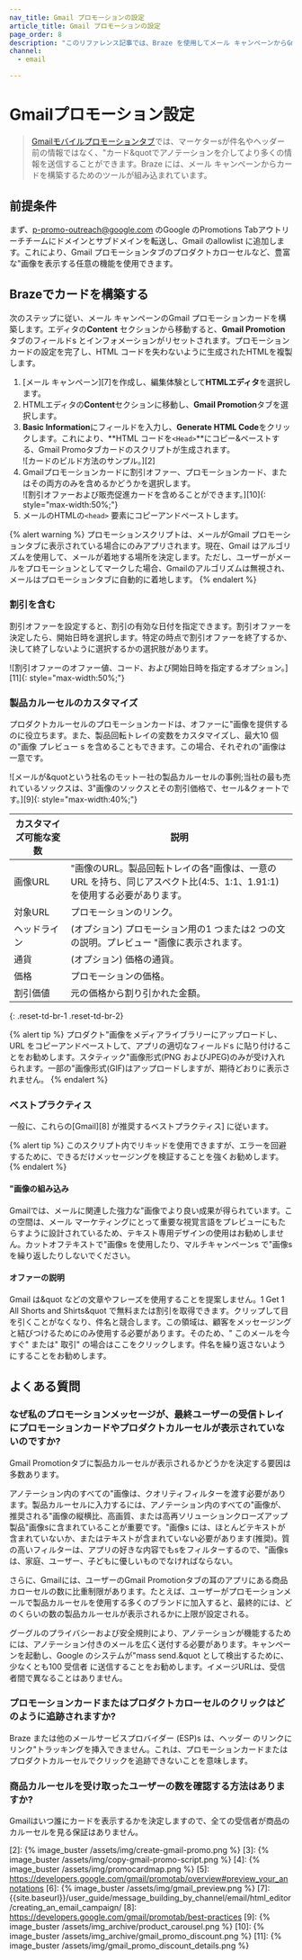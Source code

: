 ```yaml
---
nav_title: Gmail プロモーションの設定
article_title: Gmail プロモーションの設定
page_order: 8
description: "このリファレンス記事では、Braze を使用してメール キャンペーンからGmail モバイルプロモーションカードを構築する方法について説明します。"
channel:
  - email

---
```


# Gmailプロモーション設定

> [Gmailモバイルプロモーションタブ][1]では、マーケターsが件名やヘッダー前の情報ではなく、"カード&quotでアノテーションを介してより多くの情報を送信することができます。Braze には、メール キャンペーンからカードを構築するためのツールが組み込まれています。

## 前提条件

まず、<a href="mailto:p-promo-outreach@google.com">p-promo-outreach@google.com</a> のGoogle のPromotions Tabアウトリーチチームにドメインとサブドメインを転送し、Gmail のallowlist に追加します。これにより、Gmail プロモーションタブのプロダクトカローセルなど、豊富な"画像を表示する任意の機能を使用できます。

## Brazeでカードを構築する

次のステップに従い、メール キャンペーンのGmail プロモーションカードを構築します。エディタの**Content** セクションから移動すると、**Gmail Promotion** タブのフィールドs とインフォメーションがリセットされます。プロモーションカードの設定を完了し、HTML コードを失わないように生成されたHTMLを複製します。

1. \[メール キャンペーン][7]を作成し、編集体験として**HTMLエディタ**を選択します。
2. HTMLエディタの**Content**セクションに移動し、**Gmail Promotion**タブを選択します。
3. **Basic Information**にフィールドを入力し、**Generate HTML Code**をクリックします。これにより、**HTML コードを`<Head>`**にコピー&ペーストする、Gmail Promoタブカードのスクリプトが生成されます。<br> ![カードのビルド方法のサンプル。][2]
4. Gmailプロモーションカードに割引オファー、プロモーションカード、またはその両方のみを含めるかどうかを選択します。<br> ![割引オファーおよび販売促進カードを含めることができます。][10]{: style="max-width:50%;"}
5. メールのHTMLの`<head>` 要素にコピーアンドペーストします。

{% alert warning %}
プロモーションスクリプトは、メールがGmail プロモーションタブに表示されている場合にのみアプリされます。現在、Gmail はアルゴリズムを使用して、メールが着地する場所を決定します。ただし、ユーザーがメールをプロモーションとしてマークした場合、Gmailのアルゴリズムは無視され、メールはプロモーションタブに自動的に着地します。
{% endalert %}

### 割引を含む

割引オファーを設定すると、割引の有効な日付を指定できます。割引オファーを決定したら、開始日時を選択します。特定の時点で割引オファーを終了するか、決して終了しないように選択するかの選択肢があります。

![割引オファーのオファー値、コード、および開始日時を指定するオプション。][11]{: style="max-width:50%;"}

### 製品カルーセルのカスタマイズ

プロダクトカルーセルのプロモーションカードは、オファーに"画像を提供するのに役立ちます。また、製品回転トレイの変数をカスタマイズし、最大10 個の"画像 プレビュー s を含めることもできます。この場合、それぞれの"画像は一意です。

![メールが&quotという社名のモットー社の製品カルーセルの事例;当社の最も売れているソックスは、3"画像のソックスとその割引価格で、セール&クォートです。][9]{: style="max-width:40%;"}

| カスタマイズ可能な変数 | 説明 |
|---|---|
| 画像URL | "画像のURL。製品回転トレイの各"画像は、一意のURL を持ち、同じアスペクト比(4:5、1:1、1.91:1)を使用する必要があります。 |
| 対象URL | プロモーションのリンク。 |
| ヘッドライン | (オプション) プロモーション用の1 つまたは2 つの文の説明。プレビュー "画像に表示されます。 |
| 通貨 | (オプション) 価格の通貨。 |
| 価格 | プロモーションの価格。 |
| 割引価値 | 元の価格から割り引かれた金額。 | 
{: .reset-td-br-1 .reset-td-br-2}

{% alert tip %}
プロダクト"画像をメディアライブラリーにアップロードし、URL をコピーアンドペーストして、アプリの適切なフィールドs に貼り付けることをお勧めします。スタティック"画像形式(PNG およびJPEG)のみが受け入れられます。一部の"画像形式(GIF)はアップロードしますが、期待どおりに表示されません。
{% endalert %}

### ベストプラクティス

一般に、これらの\[Gmail][8] が推奨するベストプラクティス] に従います。 

{% alert tip %}
このスクリプト内でリキッドを使用できますが、エラーを回避するために、できるだけメッセージングを検証することを強くお勧めします。
{% endalert %}

#### "画像の組み込み

Gmailでは、メールに関連した強力な"画像でより良い成果が得られています。この空間は、メール マーケティングにとって重要な視覚言語をプレビューにもたらすように設計されているため、テキスト専用デザインの使用はお勧めしません。カットオフテキストで"画像s を使用したり、マルチキャンペーンs で"画像s を繰り返したりしないでください。

#### オファーの説明

Gmail は&quot などの文章やフレーズを使用することを提案しません。1 Get 1 All Shorts and Shirts&quot で無料または割引を取得できます。クリップして目を引くことがなくなり、件名と競合します。この領域は、顧客をメッセージングと結びつけるためにのみ使用する必要があります。そのため、" このメールを今すぐ" または" 取引" の場合はここをクリックします。件名を繰り返さないようにすることをお勧めします。

## よくある質問

### なぜ私のプロモーションメッセージが、最終ユーザーの受信トレイにプロモーションカードやプロダクトカルーセルが表示されていないのですか?

Gmail Promotionタブに製品カルーセルが表示されるかどうかを決定する要因は多数あります。

アノテーション内のすべての"画像は、クオリティフィルターを渡す必要があります。製品カルーセルに入力するには、アノテーション内のすべての"画像が、推奨される"画像の縦横比、高画質、または高再ソリューションクローズアップ製品"画像sに含まれていることが重要です。"画像s には、ほとんどテキストが含まれていないか、またはテキストが含まれていない必要があります(推奨)。質の高いフィルターは、アプリの好きな内容でもsをフィルターするので、"画像sは、家庭、ユーザー、子どもに優しいものでなければならない。

さらに、Gmailには、ユーザーのGmail Promotionタブの耳のアプリにある商品カローセルの数に比重制限があります。たとえば、ユーザーがプロモーションメールで製品カルーセルを使用する多くのブランドに加入すると、最終的には、どのくらいの数の製品カルーセルが表示されるかに上限が設定される。

グーグルのプライバシーおよび安全規則により、アノテーションが機能するためには、アノテーション付きのメールを広く送付する必要があります。キャンペーンを起動し、Google のシステムが"mass send.&quot として検出するために、少なくとも100 受信者 に送信することをお勧めします。イメージURLは、受信者間で異なることはありません。

### プロモーションカードまたはプロダクトカローセルのクリックはどのように追跡されますか?

Braze または他のメールサービスプロバイダー (ESP)s は、ヘッダー のリンクにリンク"トラッキングを挿入できません。これは、プロモーションカードまたはプロダクトカルーセルでクリックを追跡できないことを意味します。

### 商品カルーセルを受け取ったユーザーの数を確認する方法はありますか?

Gmailはいつ誰にカードを表示するかを決定しますので、全ての受信者が商品のカルーセルを見る保証はありません。

[1]: https://developers.google.com/gmail/promotab/
[2]: {% image_buster /assets/img/create-gmail-promo.png %}
[3]: {% image_buster /assets/img/copy-gmail-promo-script.png %}
[4]: {% image_buster /assets/img/promocardmap.png %}
[5]: https://developers.google.com/gmail/promotab/overview#preview_your_annotations
[6]: {% image_buster /assets/img/gmail_preview.png %}
[7]: {{site.baseurl}}/user_guide/message_building_by_channel/email/html_editor/creating_an_email_campaign/
[8]: https://developers.google.com/gmail/promotab/best-practices
[9]: {% image_buster /assets/img_archive/product_carousel.png %}
[10]: {% image_buster /assets/img_archive/gmail_promo_discount.png %}
[11]: {% image_buster /assets/img/gmail_promo_discount_details.png %}